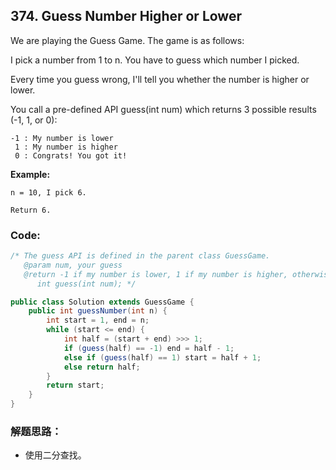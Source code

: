 ## 374. Guess Number Higher or Lower

We are playing the Guess Game. The game is as follows:

I pick a number from 1 to n. You have to guess which number I picked.

Every time you guess wrong, I'll tell you whether the number is higher or lower.

You call a pre-defined API guess(int num) which returns 3 possible results (-1, 1, or 0):

```
-1 : My number is lower
 1 : My number is higher
 0 : Congrats! You got it!
```
 
**Example:**

```
n = 10, I pick 6.

Return 6.
```

### Code:

```java
/* The guess API is defined in the parent class GuessGame.
   @param num, your guess
   @return -1 if my number is lower, 1 if my number is higher, otherwise return 0
      int guess(int num); */

public class Solution extends GuessGame {
    public int guessNumber(int n) {
        int start = 1, end = n;
        while (start <= end) {
            int half = (start + end) >>> 1;
            if (guess(half) == -1) end = half - 1;
            else if (guess(half) == 1) start = half + 1;
            else return half;
        }
        return start;
    }
}
```

### 解题思路：
* 使用二分查找。